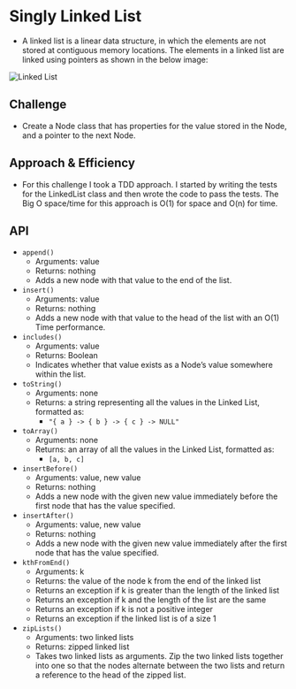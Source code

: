 # Singly Linked List

* A linked list is a linear data structure, in which the elements are not stored at contiguous memory locations. The elements in a linked list are linked using pointers as shown in the below image:

![Linked List](https://media.geeksforgeeks.org/wp-content/cdn-uploads/gq/2013/03/Linkedlist.png)

## Challenge

* Create a Node class that has properties for the value stored in the Node, and a pointer to the next Node.

## Approach & Efficiency

* For this challenge I took a TDD approach. I started by writing the tests for the LinkedList class and then wrote the code to pass the tests. The Big O space/time for this approach is O(1) for space and O(n) for time.

## API

* `append()`
  * Arguments: value
  * Returns: nothing
  * Adds a new node with that value to the end of the list.
* `insert()`
  * Arguments: value
  * Returns: nothing
  * Adds a new node with that value to the head of the list with an O(1) Time performance.
* `includes()`
  * Arguments: value
  * Returns: Boolean
  * Indicates whether that value exists as a Node’s value somewhere within the list.
* `toString()`
  * Arguments: none
  * Returns: a string representing all the values in the Linked List, formatted as:
    * `"{ a } -> { b } -> { c } -> NULL"`
* `toArray()`
  * Arguments: none
  * Returns: an array of all the values in the Linked List, formatted as:
    * `[a, b, c]`
* `insertBefore()`
  * Arguments: value, new value
  * Returns: nothing
  * Adds a new node with the given new value immediately before the first node that has the value specified.
* `insertAfter()`
  * Arguments: value, new value
  * Returns: nothing
  * Adds a new node with the given new value immediately after the first node that has the value specified.
* `kthFromEnd()`
  * Arguments: k
  * Returns: the value of the node k from the end of the linked list
  * Returns an exception if k is greater than the length of the linked list
  * Returns an exception if k and the length of the list are the same
  * Returns an exception if k is not a positive integer
  * Returns an exception if the linked list is of a size 1
* `zipLists()`
  * Arguments: two linked lists
  * Returns: zipped linked list
  * Takes two linked lists as arguments. Zip the two linked lists together into one so that the nodes alternate between the two lists and return a reference to the head of the zipped list.
